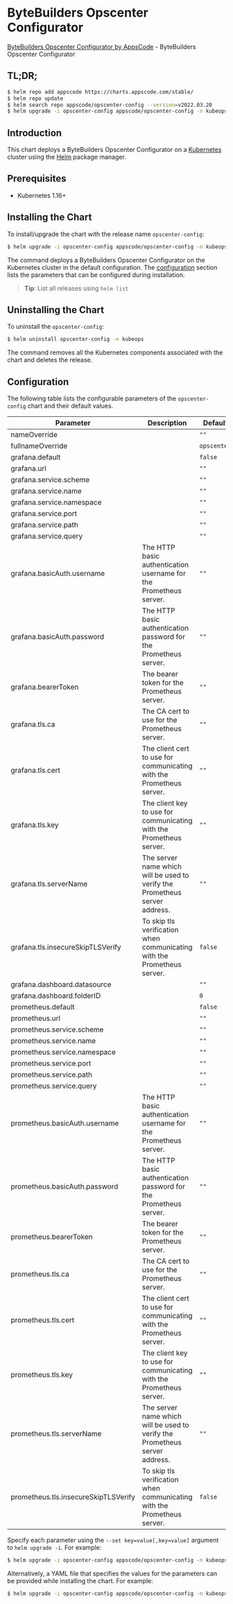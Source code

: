 # ByteBuilders Opscenter Configurator

[ByteBuilders Opscenter Configurator by AppsCode](https://github.com/bytebuilders/installer) - ByteBuilders Opscenter Configurator

## TL;DR;

```bash
$ helm repo add appscode https://charts.appscode.com/stable/
$ helm repo update
$ helm search repo appscode/opscenter-config --version=v2022.03.20
$ helm upgrade -i opscenter-config appscode/opscenter-config -n kubeops --create-namespace --version=v2022.03.20
```

## Introduction

This chart deploys a ByteBuilders Opscenter Configurator on a [Kubernetes](http://kubernetes.io) cluster using the [Helm](https://helm.sh) package manager.

## Prerequisites

- Kubernetes 1.16+

## Installing the Chart

To install/upgrade the chart with the release name `opscenter-config`:

```bash
$ helm upgrade -i opscenter-config appscode/opscenter-config -n kubeops --create-namespace --version=v2022.03.20
```

The command deploys a ByteBuilders Opscenter Configurator on the Kubernetes cluster in the default configuration. The [configuration](#configuration) section lists the parameters that can be configured during installation.

> **Tip**: List all releases using `helm list`

## Uninstalling the Chart

To uninstall the `opscenter-config`:

```bash
$ helm uninstall opscenter-config -n kubeops
```

The command removes all the Kubernetes components associated with the chart and deletes the release.

## Configuration

The following table lists the configurable parameters of the `opscenter-config` chart and their default values.

|              Parameter               |                                 Description                                 |        Default         |
|--------------------------------------|-----------------------------------------------------------------------------|------------------------|
| nameOverride                         |                                                                             | <code>""</code>        |
| fullnameOverride                     |                                                                             | <code>opscenter</code> |
| grafana.default                      |                                                                             | <code>false</code>     |
| grafana.url                          |                                                                             | <code>""</code>        |
| grafana.service.scheme               |                                                                             | <code>""</code>        |
| grafana.service.name                 |                                                                             | <code>""</code>        |
| grafana.service.namespace            |                                                                             | <code>""</code>        |
| grafana.service.port                 |                                                                             | <code>""</code>        |
| grafana.service.path                 |                                                                             | <code>""</code>        |
| grafana.service.query                |                                                                             | <code>""</code>        |
| grafana.basicAuth.username           | The HTTP basic authentication username for the Prometheus server.           | <code>""</code>        |
| grafana.basicAuth.password           | The HTTP basic authentication password for the Prometheus server.           | <code>""</code>        |
| grafana.bearerToken                  | The bearer token for the Prometheus server.                                 | <code>""</code>        |
| grafana.tls.ca                       | The CA cert to use for the Prometheus server.                               | <code>""</code>        |
| grafana.tls.cert                     | The client cert to use for communicating with the Prometheus server.        | <code>""</code>        |
| grafana.tls.key                      | The client key to use for communicating with the Prometheus server.         | <code>""</code>        |
| grafana.tls.serverName               | The server name which will be used to verify the Prometheus server address. | <code>""</code>        |
| grafana.tls.insecureSkipTLSVerify    | To skip tls verification when communicating with the Prometheus server.     | <code>false</code>     |
| grafana.dashboard.datasource         |                                                                             | <code>""</code>        |
| grafana.dashboard.folderID           |                                                                             | <code>0</code>         |
| prometheus.default                   |                                                                             | <code>false</code>     |
| prometheus.url                       |                                                                             | <code>""</code>        |
| prometheus.service.scheme            |                                                                             | <code>""</code>        |
| prometheus.service.name              |                                                                             | <code>""</code>        |
| prometheus.service.namespace         |                                                                             | <code>""</code>        |
| prometheus.service.port              |                                                                             | <code>""</code>        |
| prometheus.service.path              |                                                                             | <code>""</code>        |
| prometheus.service.query             |                                                                             | <code>""</code>        |
| prometheus.basicAuth.username        | The HTTP basic authentication username for the Prometheus server.           | <code>""</code>        |
| prometheus.basicAuth.password        | The HTTP basic authentication password for the Prometheus server.           | <code>""</code>        |
| prometheus.bearerToken               | The bearer token for the Prometheus server.                                 | <code>""</code>        |
| prometheus.tls.ca                    | The CA cert to use for the Prometheus server.                               | <code>""</code>        |
| prometheus.tls.cert                  | The client cert to use for communicating with the Prometheus server.        | <code>""</code>        |
| prometheus.tls.key                   | The client key to use for communicating with the Prometheus server.         | <code>""</code>        |
| prometheus.tls.serverName            | The server name which will be used to verify the Prometheus server address. | <code>""</code>        |
| prometheus.tls.insecureSkipTLSVerify | To skip tls verification when communicating with the Prometheus server.     | <code>false</code>     |


Specify each parameter using the `--set key=value[,key=value]` argument to `helm upgrade -i`. For example:

```bash
$ helm upgrade -i opscenter-config appscode/opscenter-config -n kubeops --create-namespace --version=v2022.03.20 --set fullnameOverride=opscenter
```

Alternatively, a YAML file that specifies the values for the parameters can be provided while
installing the chart. For example:

```bash
$ helm upgrade -i opscenter-config appscode/opscenter-config -n kubeops --create-namespace --version=v2022.03.20 --values values.yaml
```
